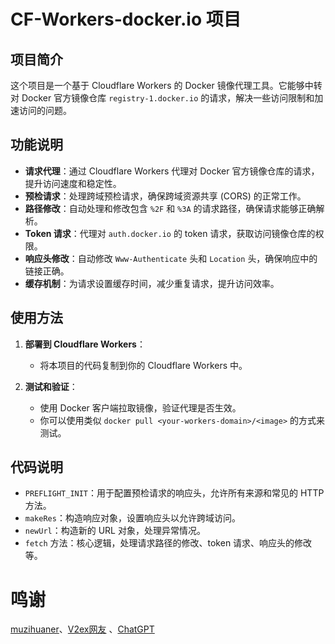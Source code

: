 # CF-Workers-docker.io 项目

## 项目简介

这个项目是一个基于 Cloudflare Workers 的 Docker 镜像代理工具。它能够中转对 Docker 官方镜像仓库 `registry-1.docker.io` 的请求，解决一些访问限制和加速访问的问题。

## 功能说明

- **请求代理**：通过 Cloudflare Workers 代理对 Docker 官方镜像仓库的请求，提升访问速度和稳定性。
- **预检请求**：处理跨域预检请求，确保跨域资源共享 (CORS) 的正常工作。
- **路径修改**：自动处理和修改包含 `%2F` 和 `%3A` 的请求路径，确保请求能够正确解析。
- **Token 请求**：代理对 `auth.docker.io` 的 token 请求，获取访问镜像仓库的权限。
- **响应头修改**：自动修改 `Www-Authenticate` 头和 `Location` 头，确保响应中的链接正确。
- **缓存机制**：为请求设置缓存时间，减少重复请求，提升访问效率。

## 使用方法

1. **部署到 Cloudflare Workers**：
   - 将本项目的代码复制到你的 Cloudflare Workers 中。

2. **测试和验证**：
   - 使用 Docker 客户端拉取镜像，验证代理是否生效。
   - 你可以使用类似 `docker pull <your-workers-domain>/<image>` 的方式来测试。

## 代码说明

- `PREFLIGHT_INIT`：用于配置预检请求的响应头，允许所有来源和常见的 HTTP 方法。
- `makeRes`：构造响应对象，设置响应头以允许跨域访问。
- `newUrl`：构造新的 URL 对象，处理异常情况。
- `fetch` 方法：核心逻辑，处理请求路径的修改、token 请求、响应头的修改等。

# 鸣谢

[muzihuaner](https://github.com/muzihuaner)、[V2ex网友](https://global.v2ex.com/t/1007922) 、[ChatGPT](https://chatgpt.com/)

